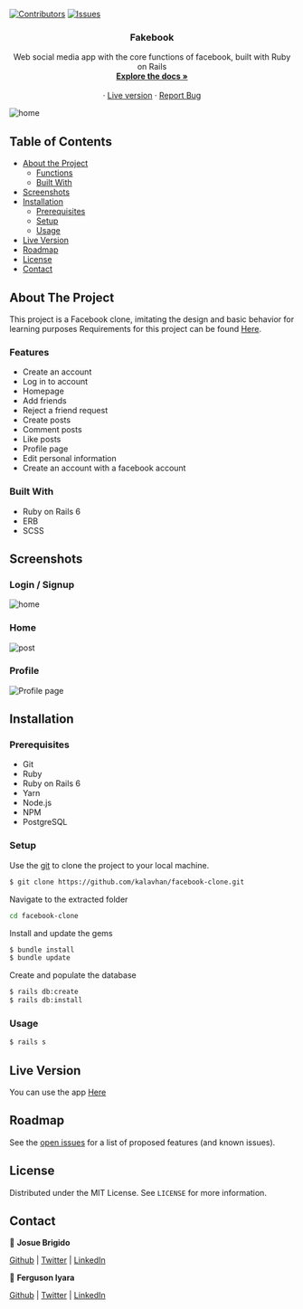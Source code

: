 [![Contributors][contributors-shield]][contributors-url]
[![Issues][issues-shield]][issues-url]
<br />
<p align="center">
 
  <h3 align="center">Fakebook</h3>
  <p align="center">
    Web social media app with the core functions of facebook, built with Ruby on Rails
    <br />
    <a href="#table-of-contents"><strong>Explore the docs »</strong></a>
    <br />
    <br />
    ·
    <a href="https://frozen-forest-23599.herokuapp.com/">Live version</a>
    ·
    <a href="https://github.com/kalavhan/facebook-clone/issues">Report Bug</a>
  </p>
</p>

![home](https://user-images.githubusercontent.com/47485749/92153141-04ab9680-ede1-11ea-90c6-76e8aea7f9f1.png)

<!-- TABLE OF CONTENTS -->
## Table of Contents

* [About the Project](#about-the-project)
  * [Functions](#functions)
  * [Built With](#built-with)
* [Screenshots](#screenshots)
* [Installation](#installation)
  * [Prerequisites](#prerequisites)
  * [Setup](#setup)
  * [Usage](#usage)
* [Live Version](#live-version)
* [Roadmap](#roadmap)
* [License](#license)
* [Contact](#contact)


<!-- ABOUT THE PROJECT -->
## About The Project

This project is a Facebook clone, imitating the design and basic behavior for learning purposes
Requirements for this project can be found [Here](https://www.theodinproject.com/courses/ruby-on-rails/lessons/final-project).

### Features
 - Create an account
 - Log in to account
 - Homepage
 - Add friends
 - Reject a friend request
 - Create posts
 - Comment posts
 - Like posts
 - Profile page
 - Edit personal information
 - Create an account with a facebook account

### Built With
 - Ruby on Rails 6
 - ERB
 - SCSS

## Screenshots
### Login / Signup
![home](https://user-images.githubusercontent.com/47485749/92153141-04ab9680-ede1-11ea-90c6-76e8aea7f9f1.png)

### Home
![post](https://user-images.githubusercontent.com/47485749/92152990-d037da80-ede0-11ea-94a7-8cb0c5a5900a.png)

### Profile
![Profile page](https://user-images.githubusercontent.com/47485749/92018305-373a8e00-ed12-11ea-913f-b0e51f42ff85.png)


## Installation
### Prerequisites
 - Git
 - Ruby
 - Ruby on Rails 6
 - Yarn
 - Node.js
 - NPM
 - PostgreSQL

### Setup
Use the [git](https://git-scm.com/downloads) to clone the project to your local machine.
```sh
$ git clone https://github.com/kalavhan/facebook-clone.git
```

Navigate to the extracted folder
```sh 
cd facebook-clone
```

Install and update the gems
```sh
$ bundle install
$ bundle update
```

Create and populate the database
```sh
$ rails db:create
$ rails db:install
```

### Usage
```sh
$ rails s
```

## Live Version
You can use the app [Here](https://frozen-forest-23599.herokuapp.com/)

<!-- ROADMAP -->
## Roadmap
See the [open issues](https://github.com/kalavhan/facebook-clone/issues) for a list of proposed features (and known issues).


<!-- LICENSE -->
## License

Distributed under the MIT License. See `LICENSE` for more information.

<!-- Contact -->
## Contact

👤 **Josue Brigido**

[Github](https://github.com/kalavhan) | [Twitter](https://twitter.com/kalavhan) | [LinkedIn](https://linkedin.com/in/kalavhan)

👤 **Ferguson Iyara**

[Github](https://github.com/fegzycole) | [Twitter](https://twitter.com/fergusoniyara) | [LinkedIn](https://www.linkedin.com/in/fergusoniyara/)

<!-- MARKDOWN LINKS & IMAGES -->
<!-- https://www.markdownguide.org/basic-syntax/#reference-style-links -->
[contributors-shield]: https://img.shields.io/badge/Contributors-2-%2300ff00
[contributors-url]: https://github.com/kalavhan/facebook-clone/graphs/contributors
[issues-shield]: https://img.shields.io/badge/issues-0-%2300ff00
[issues-url]: https://github.com/kalavhan/facebook-clone/issues/

